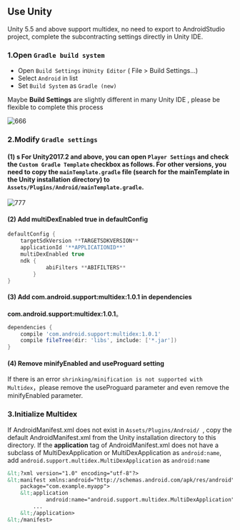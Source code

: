 ## Use Unity

Unity 5.5 and above support multidex, no need to export to AndroidStudio project, complete the subcontracting settings directly in Unity IDE.

### 1.Open `Gradle build system`

- Open `Build Settings` in`Unity Editor`  ( File > Build Settings…)
- Select `Android` in list
- Set `Build System` as `Gradle (new)`

Maybe **Build Settings** are slightly different in many Unity IDE , please be flexible to complete this process

![666](http://docs.upltv.com/uploads/201807/5b39e51a967db_5b39e51a.jpeg "666")

### 2.Modify `Gradle settings`
####  (1)  s For Unity2017.2 and above, you can open `Player Settings` and check the `Custom Gradle Template` checkbox as follows. For other versions, you need to copy the `mainTemplate.gradle` file (search for the mainTemplate in the Unity installation directory) to `Assets/Plugins/Android/mainTemplate.gradle`.
![777](http://docs.upltv.com/uploads/201807/5b39ec4b74539_5b39ec4b.jpeg "777")

#### (2) Add **multiDexEnabled true** in **defaultConfig**

```groovy
defaultConfig {
    targetSdkVersion **TARGETSDKVERSION**
    applicationId '**APPLICATIONID**'
    multiDexEnabled true
    ndk {
            abiFilters **ABIFILTERS**
        }
}
```

#### (3) Add **com.android.support:multidex:1.0.1** in dependencies
**com.android.support:multidex:1.0.1**。
```groovy
dependencies {
    compile 'com.android.support:multidex:1.0.1'
    compile fileTree(dir: 'libs', include: ['*.jar'])
}
```

#### (4) Remove minifyEnabled and useProguard setting
If there is an error `shrinking/minification is not supported with Multidex`，please remove the useProguard parameter and even remove the minifyEnabled parameter.

### 3.Initialize Multidex 
If AndroidManifest.xml does not exist in `Assets/Plugins/Android/ `, copy the default AndroidManifest.xml from the Unity installation directory to this directory. If the **application** tag of AndroidManifest.xml does not have a subclass of MultiDexApplication or MultiDexApplication as `android:name`, add `android.support.multidex.MultiDexApplication` as `android:name`

```xml
&lt;?xml version="1.0" encoding="utf-8"?>
&lt;manifest xmlns:android="http://schemas.android.com/apk/res/android"
    package="com.example.myapp">
    &lt;application
            android:name="android.support.multidex.MultiDexApplication" >
        ...
    &lt;/application>
&lt;/manifest>
```
